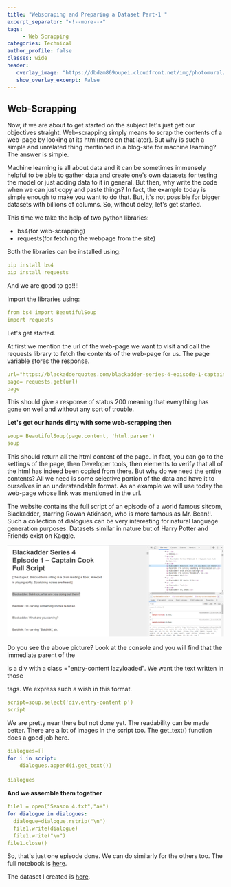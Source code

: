 ```yaml
---
title: "Webscraping and Preparing a Dataset Part-1 "
excerpt_separator: "<!--more-->"
tags:
     - Web Scrapping
categories: Technical
author_profile: false
classes: wide
header: 
   overlay_image: "https://dbdzm869oupei.cloudfront.net/img/photomural/large/5d9da5b914d83.jpg"
   show_overlay_excerpt: False
---
```



##  Web-Scrapping

Now, if we are about to get started on the subject let's just get our objectives straight. Web-scrapping simply means to scrap the contents of a web-page by looking at its html(more on that later). But why is such a simple and unrelated thing mentioned in a blog-site for machine learning? The answer is simple.

Machine learning is all about data and it can be sometimes immensely helpful to be able to gather data and create one's own datasets for testing the model or just adding data to it in general. But then, why write the code when we can just copy and paste things? In fact, the example today is simple enough to make you want to do that. But, it's not possible for bigger datasets with billions of columns. So, without delay, let's get started.

This time we take the help of two python libraries:
* bs4(for web-scrapping)
* requests(for fetching the webpage from the site)

Both the libraries can be installed using:

<!--more-->
```yaml
pip install bs4
pip install requests
```

And we are good to go!!!!

Import the libraries using:

```yaml
from bs4 import BeautifulSoup
import requests
```

Let's get started.

At first we mention the url of the web-page we want to visit and call the requests library to fetch the contents of the web-page for us. The page variable stores the response.
```yaml
url="https://blackadderquotes.com/blackadder-series-4-episode-1-captain-cook-full-script"
page= requests.get(url)
page 
```

This should give a response of status 200 meaning that everything has gone on well and without any sort of trouble.

**Let's get our hands dirty with some web-scrapping then**

```yaml
soup= BeautifulSoup(page.content, 'html.parser')
soup
```
This should return all the html content of the page. In fact, you can go to the settings of the page, then Developer tools, then elements to verify that all of the html has indeed been copied from there. But why do we need the entire contents? All we need is some selective portion of the data and have it to ourselves in an understandable format.
As an example we will use today the web-page whose link was mentioned in the url. 

The website contains the full script of an episode of a world famous sitcom, Blackadder, starring Rowan Atkinson, who is more famous as Mr. Bean!!. Such a collection of dialogues can be very interesting for natural language generation purposes. Datasets similar in nature but of Harry Potter and Friends exist on Kaggle.

<img src="/assets/images/Web-scrapping.jpg">

Do you see the above picture? Look at the console and you will find that the immediate parent of the <p> is a div with a class ="entry-content lazyloaded". We want the text written in those <p> tags. We express such a wish in this format.
```yaml
script=soup.select('div.entry-content p')
script
```

We are pretty near there but not done yet. The readability can be made better. There are a lot of images in the script too. The get_text() function does a good job here.
```yaml
dialogues=[]
for i in script:
    dialogues.append(i.get_text())
    
dialogues
```

**And we assemble them together**

```yaml
file1 = open("Season 4.txt","a+")
for dialogue in dialogues:
  dialogue=dialogue.rstrip("\n")
  file1.write(dialogue)
  file1.write("\n")
file1.close()
```

So, that's just one episode done. We can do similarly for the others too. The full notebook is [here](https://github.com/SOUMEE2000/Natural-Language-Processing/blob/main/Created%20Datasets/Blackadder_webScraping.ipynb). 

The dataset I created is [here](https://www.kaggle.com/soumee2000/blackadderfullscriptsrowan-atkinson).
